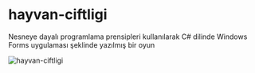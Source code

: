 # hayvan-ciftligi
Nesneye dayalı programlama prensipleri kullanılarak C# dilinde Windows Forms uygulaması şeklinde yazılmış bir oyun

![hayvan-ciftligi](https://user-images.githubusercontent.com/45354919/77225236-57203000-6b7e-11ea-8897-195f35b7b69c.PNG)
